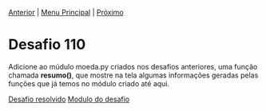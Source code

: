 [Anterior](Desafio109.md) | [Menu Principal](/README.md/) | [Próximo](Desafio111.md)  

# Desafio 110  
  
Adicione ao múdulo moeda.py criados nos desafios anteriores, uma função chamada **resumo()**, que mostre na tela algumas informações geradas pelas funções que já temos no módulo criado até aqui.

[Desafio resolvido](/Desafios/desafio110.py/)
[Modulo do desafio](/Desafios/desafio110mod/)